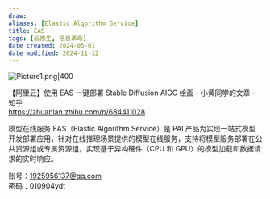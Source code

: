 ```yaml
---
draw:
aliases: [Elastic Algorithm Service]
title: EAS
tags: [云原生, 信息革命]
date created: 2024-05-01
date modified: 2024-11-12
---
```


![Picture1.png|400](https://imagehosting4picgo.oss-cn-beijing.aliyuncs.com/imagehosting/fix-dir%2Fliuyishou%2Ftmp%2F2024%2F05%2F02%2F00-51-48-05390d589e55ffcc5357c97361ba6a17-Picture1-8d98af.png)

<!-- more -->

【阿里云】使用 EAS 一键部署 Stable Diffusion AIGC 绘画 - 小黄同学的文章 - 知乎  
https://zhuanlan.zhihu.com/p/684411028

模型在线服务 EAS（Elastic Algorithm Service）是 PAI 产品为实现一站式模型开发部署应用，针对在线推理场景提供的模型在线服务，支持将模型服务部署在公共资源组或专属资源组，实现基于异构硬件（CPU 和 GPU）的模型加载和数据请求的实时响应。

账号：1925956137@qq.com  
密码：010904ydt  
